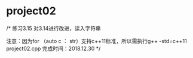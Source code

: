 # project02
/*
练习3.15
对3.14进行改进，读入字符串

注意：因为for （auto c ： str）支持c++11标准，所以需执行g++ -std=c++11 project02.cpp
完成时间：2018.12.30
*/
